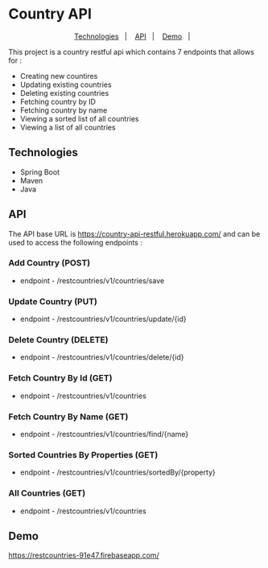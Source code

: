 # Country API

<p align="center">
  <a href="#technologies">Technologies</a>&nbsp;&nbsp;&nbsp;|&nbsp;&nbsp;&nbsp;
  <a href="#api">API</a>&nbsp;&nbsp;&nbsp;|&nbsp;&nbsp;&nbsp;
  <a href="#demo">Demo</a>&nbsp;&nbsp;&nbsp;|&nbsp;&nbsp;&nbsp;
</p>

This project is a country restful api which contains 7 endpoints that allows for :
- Creating new countires
- Updating existing countries
- Deleting existing countries
- Fetching country by ID
- Fetching country by name
- Viewing a sorted list of all countries
- Viewing a list of all countries



## Technologies

- Spring Boot
- Maven
- Java



## API
The API base URL is https://country-api-restful.herokuapp.com/ and can be used to access the following endpoints :

### Add Country (POST)
- endpoint - /restcountries/v1/countries/save

### Update Country (PUT)
- endpoint - /restcountries/v1/countries/update/{id}

### Delete Country (DELETE)
- endpoint - /restcountries/v1/countries/delete/{id}

### Fetch Country By Id (GET)
- endpoint - /restcountries/v1/countries

### Fetch Country By Name (GET)
- endpoint - /restcountries/v1/countries/find/{name}

### Sorted Countries By Properties (GET)
- endpoint - /restcountries/v1/countries/sortedBy/{property}

### All Countries (GET)
- endpoint - /restcountries/v1/countries



## Demo
https://restcountries-91e47.firebaseapp.com/
